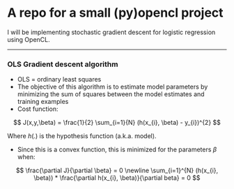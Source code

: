 <head>
<script type="text/javascript" async
  src="https://cdn.mathjax.org/mathjax/latest/MathJax.js?config=TeX-MML-AM_CHTML">
</script>
</head>

# A repo for a small (py)opencl project

I will be implementing stochastic gradient descent for logistic regression using OpenCL.

-----

### OLS Gradient descent algorithm

- OLS = ordinary least squares
- The objective of this algorithm is to estimate model parameters by minimizing
the sum of squares between the model estimates and training examples
- Cost function:

$$ J(x,y,\beta) = \frac{1}{2} \sum_{i=1}{N} (h(x_{i}, \beta) - y_{i})^{2} $$

Where $h(.)$ is the hypothesis function (a.k.a. model).

- Since this  is a convex function, this is minimized for the parameters $\beta$
when:

$$
\frac{\partial J}{\partial \beta} = 0 \newline
\sum_{i=1}^{N} (h(x_{i}, \beta)) * \frac{\partial h(x_{i}, \beta)}{\partial beta} = 0
$$
